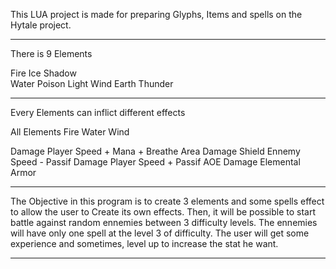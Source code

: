 This LUA project is made for preparing Glyphs, Items and spells on the Hytale project.

----------------------------------------------------------------------------
											
There is 9 Elements						

Fire	Ice		Shadow	
Water	Poison	Light
Wind	Earth	Thunder

----------------------------------------------------------------------------

Every Elements can inflict different effects

All Elements			Fire			Water			Wind
						
Damage					Player Speed +	Mana +			Breathe
Area Damage								Shield			Ennemy Speed -
Passif Damage											Player Speed +
Passif AOE Damage
Elemental Armor

----------------------------------------------------------------------------

The Objective in this program is to create 3 elements and some spells effect
to allow the user to Create its own effects. Then, it will be possible to start battle against random ennemies between 3 difficulty levels.
The ennemies will have only one spell at the level 3 of difficulty.
The user will get some experience and sometimes, level up to increase the stat he want.

----------------------------------------------------------------------------